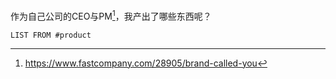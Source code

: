 
作为自己公司的CEO与PM[^brand]，我产出了哪些东西呢？

```dataview 
LIST FROM #product 
```

[^brand]: https://www.fastcompany.com/28905/brand-called-you